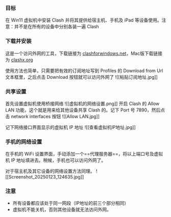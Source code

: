 
### 目标
在 Win11 虚拟机中安装 Clash 并将其提供给宿主机、手机及 iPad 等设备使用。注意：并不是在所有的设备中分别各装一遍 Clash

### 下载并安装
这是一个访问外网的工具，下载链接为 [clashforwindows.net](https://www.clashforwindows.net/clash-for-windows-download/)，Mac版下载链接为 [clashx.org](https://clashx.org/clashx-download/)

使用方法也简单，只需要把有效的订阅地址写到 Profiles 的 Download from Url 文本框里，之后点击 Download 按钮就可以访问外网了
![[粘贴订阅地址.jpg]]

### 共享设置
首先设置虚拟机使用桥接网络
![[虚拟机的网络设置.png]]
开启 Clash 的 Allow LAN 功能，这个就是用来给其他设备共享 Clash 的。记下 Port 号 7890，然后点击 network interfaces 按钮
![[Allow LAN.jpg]]

记下网络接口界面显示的虚拟机 IP 地址
![[查看虚拟机IP地址.jpg]]

### 手机的网络设置
在手机的 WiFi 设置界面，手动添加一个==代理服务器==，将以上端口号及虚拟机 IP 地址填进去。稍候，手机也可以访问外网了。

对于宿主机及其它设备的网络设置方法同理。
![[Screenshot_20250123_124635.jpg]]
### 注意
* 所有设备都应该处于同一网段（IP地址的前三个部分相同）
* 虚拟机不能关机，否则其他设备就无法访问外网。